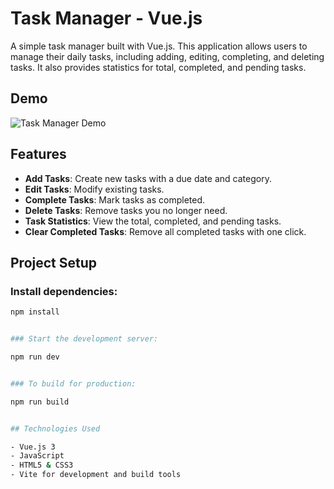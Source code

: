 # Task Manager - Vue.js

A simple task manager built with Vue.js. This application allows users to manage their daily tasks, including adding, editing, completing, and deleting tasks. It also provides statistics for total, completed, and pending tasks.

## Demo

![Task Manager Demo](./DEMO_PIC/Demopic.png)

## Features

- **Add Tasks**: Create new tasks with a due date and category.
- **Edit Tasks**: Modify existing tasks.
- **Complete Tasks**: Mark tasks as completed.
- **Delete Tasks**: Remove tasks you no longer need.
- **Task Statistics**: View the total, completed, and pending tasks.
- **Clear Completed Tasks**: Remove all completed tasks with one click.

## Project Setup

### Install dependencies:

```bash
npm install


### Start the development server:

npm run dev


### To build for production:

npm run build


## Technologies Used

- Vue.js 3
- JavaScript
- HTML5 & CSS3
- Vite for development and build tools
```
